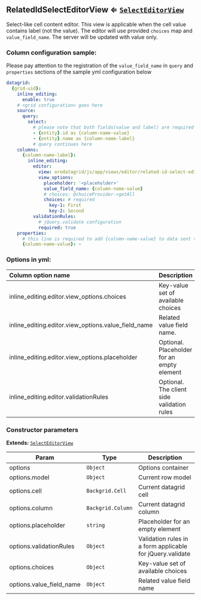 <a name="module_RelatedIdSelectEditorView"></a>
## RelatedIdSelectEditorView ⇐ <code>[SelectEditorView](./select-editor-view.md)</code>
Select-like cell content editor. This view is applicable when the cell value contains label (not the value).
The editor will use provided `choices` map and `value_field_name`. The server will be updated with value only.

### Column configuration sample:

Please pay attention to the registration of the `value_field_name` in `query` and `properties` sections of the
sample yml configuration below

``` yml
datagrid:
  {grid-uid}:
    inline_editing:
      enable: true
    # <grid configuration> goes here
    source:
      query:
        select:
          # please note that both fields(value and label) are required for valid work
          - {entity}.id as {column-name-value}
          - {entity}.name as {column-name-label}
          # query continues here
    columns:
      {column-name-label}:
        inline_editing:
          editor:
            view: orodatagrid/js/app/views/editor/related-id-select-editor-view
            view_options:
              placeholder: '<placeholder>'
              value_field_name: {column-name-value}
              # choices: @choiceProvider->getAll
              choices: # required
                key-1: First
                key-2: Second
          validationRules:
            # jQuery.validate configuration
            required: true
    properties:
      # this line is required to add {column-name-value} to data sent to client
      {column-name-value}: ~
```

### Options in yml:

Column option name                                  | Description
:---------------------------------------------------|:---------------------------------------
inline_editing.editor.view_options.choices          | Key-value set of available choices
inline_editing.editor.view_options.value_field_name | Related value field name.
inline_editing.editor.view_options.placeholder      | Optional. Placeholder for an empty element
inline_editing.editor.validationRules               | Optional. The client side validation rules


### Constructor parameters

**Extends:** <code>[SelectEditorView](./select-editor-view.md)</code>  

| Param | Type | Description |
| --- | --- | --- |
| options | <code>Object</code> | Options container |
| options.model | <code>Object</code> | Current row model |
| options.cell | <code>Backgrid.Cell</code> | Current datagrid cell |
| options.column | <code>Backgrid.Column</code> | Current datagrid column |
| options.placeholder | <code>string</code> | Placeholder for an empty element |
| options.validationRules | <code>Object</code> | Validation rules in a form applicable for jQuery.validate |
| options.choices | <code>Object</code> | Key-value set of available choices |
| options.value_field_name | <code>Object</code> | Related value field name |

